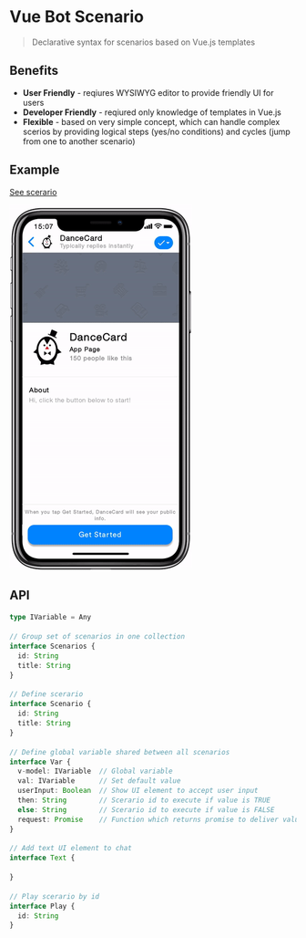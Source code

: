 # Vue Bot Scenario

> Declarative syntax for scenarios based on Vue.js templates

## Benefits

- **User Friendly** - reqiures WYSIWYG editor to provide friendly UI for users 
- **Developer Friendly** - reqiured only knowledge of templates in Vue.js
- **Flexible** - based on very simple concept, which can handle complex scerios by providing logical steps (yes/no conditions) and cycles (jump from one to another scenario)

## Example

[See scerario](scenarios/dance-events.vue)

![](docs/example.gif)


## API

```ts
type IVariable = Any

// Group set of scenarios in one collection
interface Scenarios {
  id: String
  title: String
}

// Define scerario
interface Scenario {
  id: String
  title: String
}

// Define global variable shared between all scenarios
interface Var {
  v-model: IVariable  // Global variable
  val: IVariable      // Set default value
  userInput: Boolean  // Show UI element to accept user input
  then: String        // Scerario id to execute if value is TRUE
  else: String        // Scerario id to execute if value is FALSE
  request: Promise    // Function which returns promise to deliver value
}

// Add text UI element to chat
interface Text {

}

// Play scerario by id
interface Play {
  id: String
}
```

